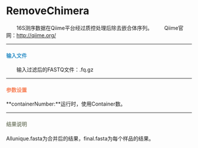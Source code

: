 # RemoveChimera
　　16S测序数据在Qiime平台经过质控处理后除去嵌合体序列。
　　Qiime官网：http://qiime.org/
***
#### **<i class="fa fa-dot-circle-o" aria-hidden="true" style="color:#3090C7"></i><span style="color:#3090C7"> 输入文件**
　　输入过滤后的FASTQ文件：.fq.gz


***
#### **<i class="fa fa-cog" aria-hidden="true" style="color:#F88158"></i> <span style="color:#F88158">参数设置**
**containerNumber:**运行时，使用Container数。


***
#### **<i class="fa fa-file-text" aria-hidden="true" style="color:#848b79"></i><span style="color:#848b79"> 结果说明**
Allunique.fasta为合并后的结果，final.fasta为每个样品的结果。
<div style="text-align:center"><img data-src="1.png" width="800px"  ></img></div>

